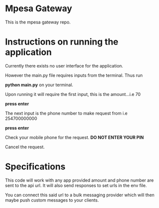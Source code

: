 # Mpesa Gateway

This is the mpesa gateway repo.

# Instructions on running the application

Currently there exists no user interface for the application.

However the main.py file requires inputs from the terminal. Thus run

__python main.py__ on your terminal.

Upon running it will require the first input, this is the amount...i.e 70

__press enter__

The next input is the phone number to make request from i.e 254700000000

__press enter__

Check your mobile phone for the request. __DO NOT ENTER YOUR PIN__

Cancel the request.


# Specifications

This code will work with any app provided amount and phone number are sent to the api url. It will also send responses to set urls in the env file.

You can connect this said url to a bulk messaging provider which will then maybe push custom messages to your clients.